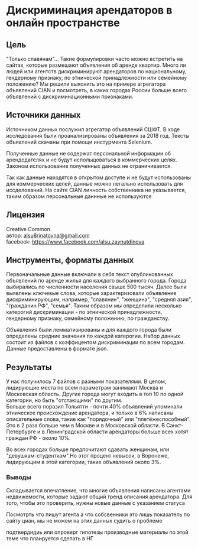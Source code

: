 # Дискриминация арендаторов в онлайн пространстве

## Цель  
"Только славянам"... Такие формулировки часто можно встретить на сайтах, которые размешают объявления об аренде квартир. Много ли людей или агентств дискриминируют арендаторов по национальному, гендерному признаку, по этнической принадлежности или семейному положению? Мы решили выяснить это на примере агрегатора объявлений CIAN и посмотреть, в каких городах России больше всего объявлений с дискриминационными признаками. 

## Источники данных  

Источником данных послужил агрегатор объявлений СШФТ. В ходе исследования были проанализированы объявления за 2018 год. Тексты объявлений скачаны при помощи инстурмента Selenium.   

Полученные данные не содержат персональной информации об арендодателях и не будут испольщоваться в коммерческих целях. Законом использование полученных данных не ограничивается.

Так как данные находятся в открытом доступе и не будут использованы для коммерческих целей, данные можно легально
использовать для иссделований. На сайте CIAN личность собственника не указывается, таким образом персональные даннные не используются

## Лицензия
Creative Common   
автор: alsu8rinatovna@gmail.com   
facebook: https://www.facebook.com/alsu.zaynutdinova

## Инструменты, форматы данных  
Первоначальные данные включали в себя текст опубликованных объявлений по аренде жилья для каждого выбранного города. Города выбирались по численности населения свыше 500 тысяч. Далее были выявлены ключевые слова, которые характеризовали объявление 
дискриминирующим, например, "славянин", "женщина", "средняя азия", "гражданин РФ", "семья". Таким образом мы определили несколько катерогий дискриминации - по этнической принадлежности, гендерному признаку, семейному положению, по гражданству.

Объявления были лемматизированы и для каждого города были определены средние значения по каждой катерогии. Набор данных состоит из файлов с коэффицентом дискриминации по всем городам. 
Данные предоставлены в формате json.

## Результаты

У нас получилось 7 файлов с разными показателями. В целом, лидирующие места по всем параметрам занимают Москва и Московская область. Другие города могут входить в топ 10 по одной категории, но быть "отстающими" по другим.  
Больше всего поразил Тольятти - почти 40% объявлений упоминали этническое происхождение арендатора, и только в 6% написаны описательные слова, такие как "порядочный" или "плетёжеспособный". Это в 2 раза больше чем в Москве и в Московской области. В Санкт-Петербурге и в Ленинградской области арендаторы больше всех хотят граждан РФ - около 10%. 

Во всех городах больше предпочитают сдавать женщинам, или "девушкам-студенткам".Но этот процент невысок, в Воронеже, лидирующим в этой категории, таких объявлений около 3%.

### Выводы

Складывается впечатление, что многие объявления написаны агентами недвижемости, которые задают общий тренд описания арендатора. Для того, чтобы это проверить, нужны новые данные с указанием статуса 

Посмотрть что пишут агента а что собсвенники
это лишь показатель по сайту циан, мы не можем на этих данных судить о проблеме

подтвердидиь или опроверг гипотезы
производные материалы по этой теме
что плаируется сделать в НГ 




 

 



